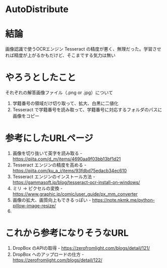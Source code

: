 # AutoDistribute

# 結論
画像認識で使うOCRエンジン Tesseract の精度が悪く、無理だった。学習させれば精度が上がるかもだけど、そこまでする気力は無い
# やろうとしたこと
それぞれの解答画像ファイル（.png or .jpg）について
1. 学籍番号の領域だけ切り取って、拡大、白黒に二値化
2. Tesseract で学籍番号を読み取って、学籍番号に対応するフォルダのパスに画像をコピー

# 参考にしたURLページ
1. 画像を切り抜いて英字を読み取る - https://qiita.com/d_m/items/4690aa9f03bb13bf1d21
2. Tesseract エンジンの精度を高める - https://qiita.com/ku_a_i/items/93fdbd75edacb34ec610
3. Tesseract エンジンのインストール方法 - https://gammasoft.jp/blog/tesseract-ocr-install-on-windows/
4. ミリ → ピクセルの変換 - https://www.graphic.jp/comic/user_guide/px_mm_converter
5. 画像の拡大、画質向上もできるっぽい - https://note.nkmk.me/python-pillow-image-resize/
6. 

# これから参考になりそうなURL
1. DropBox のAPIの取得 - https://zerofromlight.com/blogs/detail/121/
2. DropBox へのアップロードの仕方 - https://zerofromlight.com/blogs/detail/122/ 

